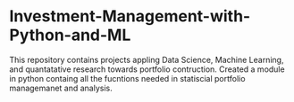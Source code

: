 # Investment-Management-with-Python-and-ML
This repository contains projects appling Data Science, Machine Learning, and quantatative research towards portfolio contruction. Created a module in python containg all the fucntions needed in statiscial portfolio managemanet and analysis. 

